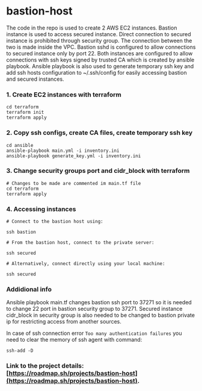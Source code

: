 # bastion-host

The code in the repo is used to create 2 AWS EC2 instances.
Bastion instance is used to access secured instance.
Direct connection to secured instance is prohibited through security group.
The connection between the two is made inside the VPC.
Bastion sshd is configured to allow connections to secured instance only by port 22.
Both instances are configured to allow connections with ssh keys
signed by trusted CA which is created by ansible playbook.
Ansible playbook is also used to generate temporary ssh key
and add ssh hosts configuration to ~/.ssh/config for easily
accessing bastion and secured instances.

### 1. Create EC2 instances with terraform
  ```
  cd terraform
  terraform init
  terraform apply
  ```

### 2. Copy ssh configs, create CA files, create temporary ssh key
  ```
  cd ansible
  ansible-playbook main.yml -i inventory.ini
  ansible-playbook generate_key.yml -i inventory.ini
  ```

### 3. Change security groups port and cidr_block with terraform
  ```
  # Changes to be made are commented im main.tf file
  cd terraform
  terraform apply
  ```

### 4. Accessing instances
  ```
  # Connect to the bastion host using:

  ssh bastion

  # From the bastion host, connect to the private server:

  ssh secured

  # Alternatively, connect directly using your local machine:

  ssh secured
  ```

### Addidional info

  Ansible playbook main.tf changes bastion ssh port to 37271 so it is needed
  to change 22 port in bastion security group to 37271.
  Secured instance cidr_block in security group is also needed to be changed
  to bastion private ip for restricting access from another sources.

  In case of ssh connection error ```Too many authentication failures```
  you need to clear the memory of ssh agent with command:

   ```ssh-add -D```

### Link to the project details: [https://roadmap.sh/projects/bastion-host](https://roadmap.sh/projects/bastion-host).
